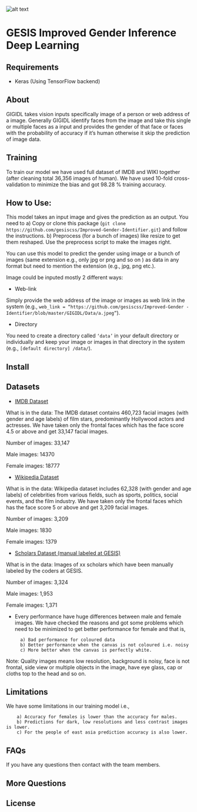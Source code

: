 ![alt text](http://193.175.238.89/Gender_Inference/static/images/logo_banner_v3.png)



# GESIS Improved Gender Inference Deep Learning



## Requirements

* Keras (Using TensorFlow backend)

## About

GIGIDL takes vision inputs specifically image of a person or web address of a image. Generally GIGIDL identify faces from the image and take this single or multiple faces as a input and provides the gender of that face or faces with the probability of accuracy if it’s human otherwise it skip the prediction of image data.


## Training

To train our model we have used full dataset of IMDB and WIKI together (after cleaning total 36,356 images of  human). We have used 10-fold cross-validation to minimize the bias and got 98.28 % training accuracy.



## How to Use: 

This model takes an input image and gives the prediction as an output. You need to 
        a) Copy or clone this package (```git clone https://github.com/gesiscss/Improved-Gender-Identifier.git```) and follow the instructions.
        b) Preprocess (for a bunch of images) like resize to get them reshaped. Use the preprocess script to make the images right.


You can use this model to predict the gender using image or a bunch of images (same extension e.g., only jpg or png and so on ) as data in any format but need to mention the extension (e.g., jpg, png etc.). 

Image could be inputed mostly 2 different ways:

   * Web-link

   Simply provide the web address of the image or images as web link in the system (e.g., ```web_link = “https://github.com/gesiscss/Improved-Gender -Identifier/blob/master/GIGIDL/Data/a.jpeg”```).
   
   * Directory


   You need to create a directory called ```‘data’``` in your default directory or individually and keep your image or images in that directory in the system (e.g., ```[default directory] /data/```).


## Install






## Datasets


* [IMDB Dataset](https://data.vision.ee.ethz.ch/cvl/rrothe/imdb-wiki/)



What is in the data: The IMDB dataset contains 460,723 facial images (with gender and age labels) of film stars, predominantly Hollywood actors and actresses. We have taken only the frontal faces which has the face score 4.5 or above and get 33,147 facial images.

Number of images:  33,147

Male images: 14370

Female images: 18777



* [Wikipedia Dataset](https://data.vision.ee.ethz.ch/cvl/rrothe/imdb-wiki/)


What is in the data: Wikipedia dataset includes 62,328 (with gender and age labels) of celebrities from various fields, such as sports, politics, social events, and the film industry. We have taken only the frontal faces which has the face score 5 or above and get 3,209 facial images.

Number of images: 3,209

Male images: 1830

Female images: 1379



* [Scholars Dataset (manual labeled at GESIS)](https://gesis.org/)


What is in the data: Images of xx scholars which have been manually labeled by the coders at GESIS. 

Number of images: 3,324

Male images: 1,953

Female images: 1,371


* Every performance have huge differences between male and female images. We have checked the reasons and got some problems which need to be minimized to get better performance for female and that is, 

        a) Bad performance for coloured data 
        b) Better performance when the canvas is not coloured i.e. noisy 
        c) More better when the canvas is perfectly white.

Note: Quality images means low resolution, background is noisy, face is not frontal, side view or multiple objects in the image, have eye glass, cap or cloths top to the head and so on.



## Limitations

We have some limitations in our training model i.e.,

        a) Accuracy for females is lower than the accuracy for males.
        b) Predictions for dark, low resolutions and less contrast images is lower.
        c) For the people of east asia prediction accuracy is also lower.



## FAQs

If you have any questions then contact with the team members.


## More Questions

## License


